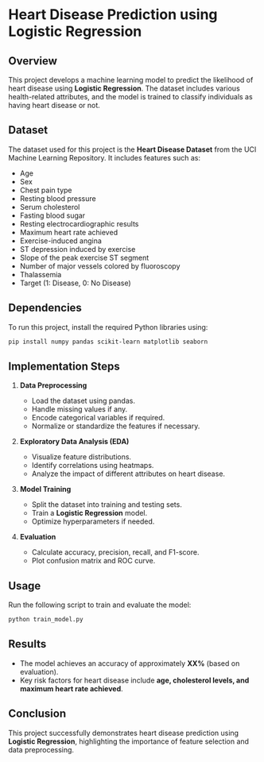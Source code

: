 # Heart Disease Prediction using Logistic Regression

## Overview
This project develops a machine learning model to predict the likelihood of heart disease using **Logistic Regression**. The dataset includes various health-related attributes, and the model is trained to classify individuals as having heart disease or not.

## Dataset
The dataset used for this project is the **Heart Disease Dataset** from the UCI Machine Learning Repository. It includes features such as:
- Age
- Sex
- Chest pain type
- Resting blood pressure
- Serum cholesterol
- Fasting blood sugar
- Resting electrocardiographic results
- Maximum heart rate achieved
- Exercise-induced angina
- ST depression induced by exercise
- Slope of the peak exercise ST segment
- Number of major vessels colored by fluoroscopy
- Thalassemia
- Target (1: Disease, 0: No Disease)

## Dependencies
To run this project, install the required Python libraries using:
```bash
pip install numpy pandas scikit-learn matplotlib seaborn
```

## Implementation Steps
1. **Data Preprocessing**
   - Load the dataset using pandas.
   - Handle missing values if any.
   - Encode categorical variables if required.
   - Normalize or standardize the features if necessary.
   
2. **Exploratory Data Analysis (EDA)**
   - Visualize feature distributions.
   - Identify correlations using heatmaps.
   - Analyze the impact of different attributes on heart disease.
   
3. **Model Training**
   - Split the dataset into training and testing sets.
   - Train a **Logistic Regression** model.
   - Optimize hyperparameters if needed.
   
4. **Evaluation**
   - Calculate accuracy, precision, recall, and F1-score.
   - Plot confusion matrix and ROC curve.
   
## Usage
Run the following script to train and evaluate the model:
```bash
python train_model.py
```

## Results
- The model achieves an accuracy of approximately **XX%** (based on evaluation).
- Key risk factors for heart disease include **age, cholesterol levels, and maximum heart rate achieved**.

## Conclusion
This project successfully demonstrates heart disease prediction using **Logistic Regression**, highlighting the importance of feature selection and data preprocessing.
